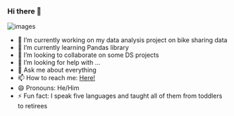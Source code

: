 ### Hi there 👋
![images](https://user-images.githubusercontent.com/97168641/222020851-e7177ef2-286f-4a9e-b32f-12ad50dfe876.png)

<!--
**Lextor99/lextor99** is a ✨ _special_ ✨ repository because its `README.md` (this file) appears on your GitHub profile.

Here are some ideas to get you started:
-->
- 🔭 I’m currently working on my data analysis project on bike sharing data
- 🌱 I’m currently learning Pandas library
- 👯 I’m looking to collaborate on some DS projects
- 🤔 I’m looking for help with ...
- 💬 Ask me about everything
- 📫 How to reach me: [Here!](https://www.linkedin.com/in/oleksii-smoliarchuk-229416111/)
- 😄 Pronouns: He/Him
- ⚡ Fun fact: I speak five languages and taught all of them from toddlers to retirees

